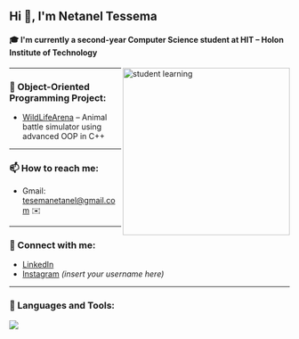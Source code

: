 
<h2 align="left">Hi 👋, I'm Netanel Tessema</h2>
<h4 align="left">🎓 I'm currently a second-year Computer Science student at HIT – Holon Institute of Technology</h4>

<img align="right" alt="student learning" width="300" src="https://media.giphy.com/media/3o7TKtnuHOHHUjR38Y/giphy.gif" />

---

### 🔹 Object-Oriented Programming Project:
- [WildLifeArena](https://github.com/Netanel-Tessema/WildLifeArena) – Animal battle simulator using advanced OOP in C++

---

### 📫 How to reach me:
- Gmail: [tesemanetanel@gmail.com](mailto:tesemanetanel@gmail.com) ✉️

---

### 🤝 Connect with me:
- [LinkedIn](https://www.linkedin.com/in/netanel-tessema-4abaaa277)
- [Instagram](https://www.instagram.com/) *(insert your username here)*

---

### 🧰 Languages and Tools:
<p align="left">
  <img src="https://skillicons.dev/icons?i=python,java,cpp,c,html,css" />
</p>

